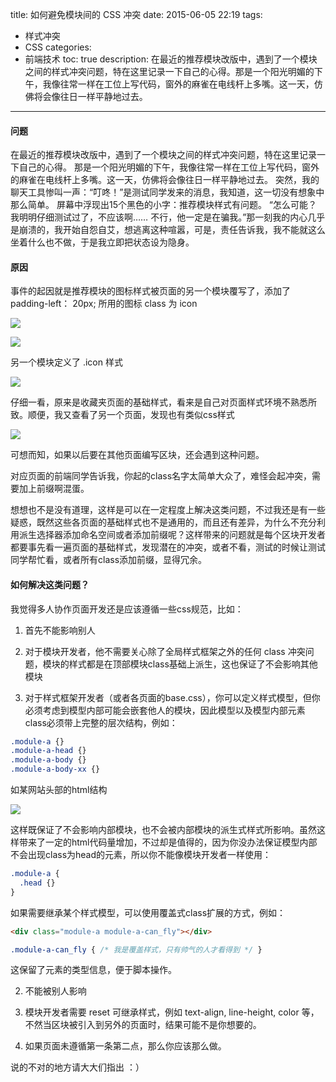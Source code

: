 title: 如何避免模块间的 CSS 冲突
date: 2015-06-05 22:19
tags:
 - 样式冲突
 - CSS
categories: 
 - 前端技术
toc: true
description: 在最近的推荐模块改版中，遇到了一个模块之间的样式冲突问题，特在这里记录一下自己的心得。那是一个阳光明媚的下午，我像往常一样在工位上写代码，窗外的麻雀在电线杆上多嘴。这一天，仿佛将会像往日一样平静地过去。

---

#### 问题

在最近的推荐模块改版中，遇到了一个模块之间的样式冲突问题，特在这里记录一下自己的心得。
那是一个阳光明媚的下午，我像往常一样在工位上写代码，窗外的麻雀在电线杆上多嘴。这一天，仿佛将会像往日一样平静地过去。
突然，我的聊天工具惨叫一声：“叮咚！”是测试同学发来的消息，我知道，这一切没有想象中那么简单。 屏幕中浮现出15个黑色的小字：推荐模块样式有问题。
“怎么可能？我明明仔细测试过了，不应该啊…… 不行，他一定是在骗我。”那一刻我的内心几乎是崩溃的，我开始自怨自艾，想逃离这种喧嚣，可是，责任告诉我，我不能就这么坐着什么也不做，于是我立即把状态设为隐身。

#### 原因

事件的起因就是推荐模块的图标样式被页面的另一个模块覆写了，添加了 padding-left： 20px; 所用的图标 class 为 icon

![](/assets/220524_Xrxf_992034.png)

![](/assets/220702_FBGU_992034.png)

另一个模块定义了 .icon 样式

![](/assets/220836_0KQx_992034.png)

仔细一看，原来是收藏夹页面的基础样式，看来是自己对页面样式环境不熟悉所致。顺便，我又查看了另一个页面，发现也有类似css样式

![](/assets/220949_z4X4_992034.png)

可想而知，如果以后要在其他页面编写区块，还会遇到这种问题。

对应页面的前端同学告诉我，你起的class名字太简单大众了，难怪会起冲突，需要加上前缀啊混蛋。

想想也不是没有道理，这样是可以在一定程度上解决这类问题，不过我还是有一些疑惑，既然这些各页面的基础样式也不是通用的，而且还有差异，为什么不充分利用派生选择器添加命名空间或者添加前缀呢？这样带来的问题就是每个区块开发者都要事先看一遍页面的基础样式，发现潜在的冲突，或者不看，测试的时候让测试同学帮忙看，或者所有class添加前缀，显得冗余。

#### 如何解决这类问题？

我觉得多人协作页面开发还是应该遵循一些css规范，比如： 

1. 首先不能影响别人

  1. 对于模块开发者，他不需要关心除了全局样式框架之外的任何 class 冲突问题，模块的样式都是在顶部模块class基础上派生，这也保证了不会影响其他模块

  2. 对于样式框架开发者（或者各页面的base.css），你可以定义样式模型，但你必须考虑到模型内部可能会嵌套他人的模块，因此模型以及模型内部元素class必须带上完整的层次结构，例如：

```css
.module-a {}
.module-a-head {}
.module-a-body {}
.module-a-body-xx {}
```

如某网站头部的html结构

![](/assets/221234_2V5I_992034.png)

这样既保证了不会影响内部模块，也不会被内部模块的派生式样式所影响。虽然这样带来了一定的html代码量增加，不过却是值得的，因为你没办法保证模型内部不会出现class为head的元素，所以你不能像模块开发者一样使用：

```css
.module-a {
  .head {}
}
```

如果需要继承某个样式模型，可以使用覆盖式class扩展的方式，例如：

```html
<div class="module-a module-a-can_fly"></div>
```
```css
.module-a-can_fly { /* 我是覆盖样式，只有帅气的人才看得到 */ }
```

这保留了元素的类型信息，便于脚本操作。

2. 不能被别人影响

  1. 模块开发者需要 reset 可继承样式，例如 text-align, line-height, color 等，不然当区块被引入到另外的页面时，结果可能不是你想要的。

  2. 如果页面未遵循第一条第二点，那么你应该那么做。

说的不对的地方请大大们指出 ：）
